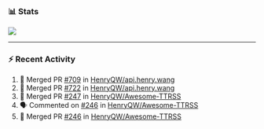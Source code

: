 ### :bar_chart: Stats

<a href="#">
  <img align="center" src="https://github-readme-stats.vercel.app/api?username=henryqw&count_private=true&show_icons=true" />
</a>
<!-- <a href="#">
  <img align="center" src="https://github-readme-stats-git-master.henryqw.vercel.app/api/top-langs/?username=HenryQW&layout=compact" />
</a> -->

---

### :zap: Recent Activity

<!--START_SECTION:activity-->

1. 🎉 Merged PR [#709](https://github.com/HenryQW/api.henry.wang/pull/709) in [HenryQW/api.henry.wang](https://github.com/HenryQW/api.henry.wang)
2. 🎉 Merged PR [#722](https://github.com/HenryQW/api.henry.wang/pull/722) in [HenryQW/api.henry.wang](https://github.com/HenryQW/api.henry.wang)
3. 🎉 Merged PR [#247](https://github.com/HenryQW/Awesome-TTRSS/pull/247) in [HenryQW/Awesome-TTRSS](https://github.com/HenryQW/Awesome-TTRSS)
4. 🗣 Commented on [#246](https://github.com/HenryQW/Awesome-TTRSS/issues/246) in [HenryQW/Awesome-TTRSS](https://github.com/HenryQW/Awesome-TTRSS)
5. 🎉 Merged PR [#246](https://github.com/HenryQW/Awesome-TTRSS/pull/246) in [HenryQW/Awesome-TTRSS](https://github.com/HenryQW/Awesome-TTRSS)
<!--END_SECTION:activity-->
